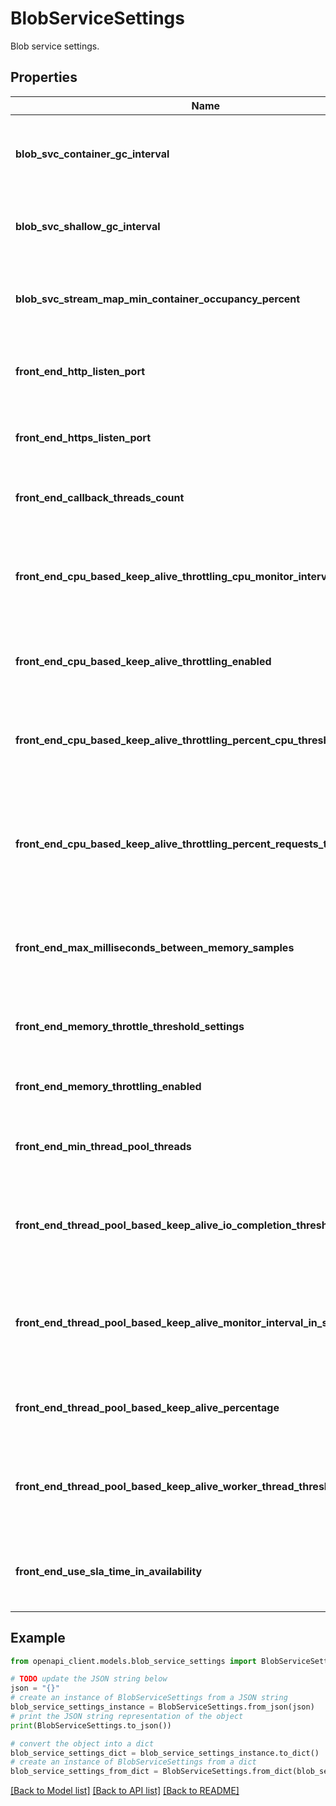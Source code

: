 # BlobServiceSettings

Blob service settings.

## Properties

Name | Type | Description | Notes
------------ | ------------- | ------------- | -------------
**blob_svc_container_gc_interval** | **int** | The interval, in seconds, of container garbage collection. | [optional] [readonly] 
**blob_svc_shallow_gc_interval** | **int** | The interval ,in seconds, of shallow garbage collection. | [optional] [readonly] 
**blob_svc_stream_map_min_container_occupancy_percent** | **int** | The minimal container occupancy percent for stream mapping. | [optional] [readonly] 
**front_end_http_listen_port** | **int** | The HTTP port of the storage service front end. | [optional] 
**front_end_https_listen_port** | **int** | The HTTPs port of the storage service front end. | [optional] 
**front_end_callback_threads_count** | **int** | Front end callback threads count. | [optional] 
**front_end_cpu_based_keep_alive_throttling_cpu_monitor_interval_in_seconds** | **int** | Interval (in second) of CPU monitor for front end CPU based keep-alive throttling. | [optional] 
**front_end_cpu_based_keep_alive_throttling_enabled** | **bool** | Switch of front end CPU based keep-alive throttling. | [optional] 
**front_end_cpu_based_keep_alive_throttling_percent_cpu_threshold** | **float** | Threshold (% percentage) of front end CPU based keep-alive throttling. | [optional] 
**front_end_cpu_based_keep_alive_throttling_percent_requests_to_throttle** | **float** | Threshold (% percentage) of requests to throttle in front end CPU based keep-alive throttling. | [optional] 
**front_end_max_milliseconds_between_memory_samples** | **int** | Maximum interval (in millisecond) between memory samples of front end. | [optional] 
**front_end_memory_throttle_threshold_settings** | **str** | Front end memory throttle threshold settings. | [optional] 
**front_end_memory_throttling_enabled** | **bool** | Switch of front end memory throttling. | [optional] 
**front_end_min_thread_pool_threads** | **int** | Front end minimum number of threads in thread pool. | [optional] 
**front_end_thread_pool_based_keep_alive_io_completion_threshold** | **int** | Threshold of front end thread pool based keep-alive IO completion. | [optional] 
**front_end_thread_pool_based_keep_alive_monitor_interval_in_seconds** | **int** | Monitor interval (in seconds) of front end thread pool based keep-alive monitor. | [optional] 
**front_end_thread_pool_based_keep_alive_percentage** | **float** | Percentage (%) of front end thread pool based keep-alive. | [optional] 
**front_end_thread_pool_based_keep_alive_worker_thread_threshold** | **int** | Threshold of front end thread pool based keep-alive worker thread. | [optional] 
**front_end_use_sla_time_in_availability** | **bool** | Switch of whether front end uses SLA time in availability. | [optional] 

## Example

```python
from openapi_client.models.blob_service_settings import BlobServiceSettings

# TODO update the JSON string below
json = "{}"
# create an instance of BlobServiceSettings from a JSON string
blob_service_settings_instance = BlobServiceSettings.from_json(json)
# print the JSON string representation of the object
print(BlobServiceSettings.to_json())

# convert the object into a dict
blob_service_settings_dict = blob_service_settings_instance.to_dict()
# create an instance of BlobServiceSettings from a dict
blob_service_settings_from_dict = BlobServiceSettings.from_dict(blob_service_settings_dict)
```
[[Back to Model list]](../README.md#documentation-for-models) [[Back to API list]](../README.md#documentation-for-api-endpoints) [[Back to README]](../README.md)


